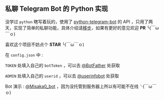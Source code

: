 ## 私聊 Telegram Bot 的 Python 实现

没学过 <code>python</code> 瞎写着玩的，使用了 
[python-telegram-bot](https://github.com/python-telegram-bot/python-telegram-bot) 的 API ，只用了两天，实现了简单的私聊功能，具体介绍请[移步](https://blog.likeme.moe/posts/42791.html)，如果有更好的意见欢迎 **PR** ╰(￣ω￣ｏ)

喜欢这个项目不妨点个 **STAR** ╰(￣ω￣ｏ)

在 <code>config.json</code> 中 : 

<code>TOKEN</code> 处填入自己的 <code>botToken</code> ，可以去 [@BotFather](https://t.me/BotFather) 处获取

<code>ADMIN</code> 处填入自己的 <code>userid</code> ，可以去 [@userinfobot](https://t.me/userinfobot) 处获取

Bot 演示 : [@Misaka0_bot](https://t.me/Misaka0_bot) ，因为没托管到服务器上所以有可能不在线╰(￣ω￣ｏ)
